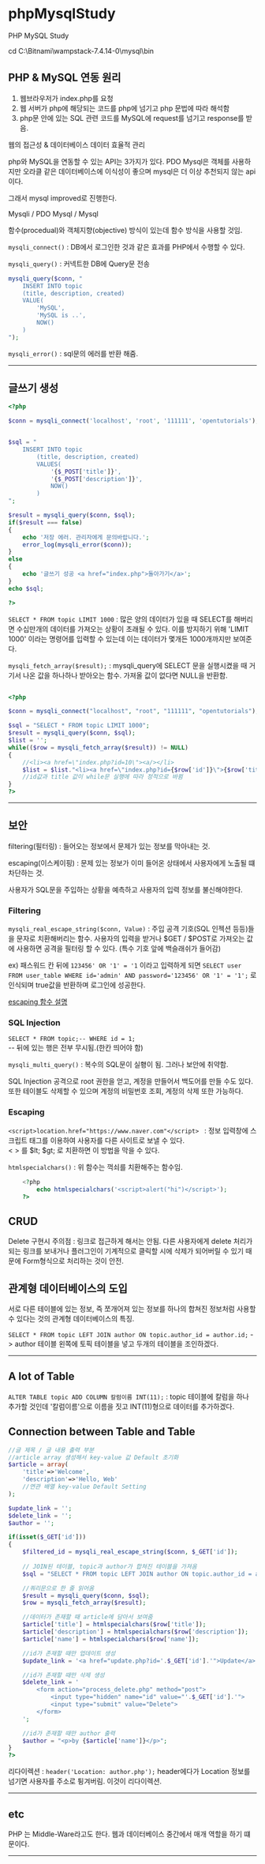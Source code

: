 # phpMysqlStudy
PHP MySQL Study

cd C:\Bitnami\wampstack-7.4.14-0\mysql\bin

## PHP & MySQL 연동 원리

1. 웹브라우저가 index.php를 요청
2. 웹 서버가 php에 해당되는 코드를 php에 넘기고 php 문법에 따라 해석함
3. php문 안에 있는 SQL 관련 코드를 MySQL에 request를 넘기고 response를 받음.

웹의 접근성 & 데이터베이스 데이터 효율적 관리

php와 MySQL을 연동할 수 있는 API는 3가지가 있다.
PDO Mysql은 객체를 사용하지만 오라클 같은 데이터베이스에 이식성이 좋으며
mysql은 더 이상 추천되지 않는 api이다. 

그래서 mysql improved로 진행한다.

Mysqli / PDO Mysql / Mysql

함수(procedual)와 객체지향(objective) 방식이 있는데 함수 방식을 사용할 것임.

`mysqli_connect()` : DB에서 로그인한 것과 같은 효과를 PHP에서 수행할 수 있다.

`mysqli_query()` : 커넥트한 DB에 Query문 전송

``` php
mysqli_query($conn, "
    INSERT INTO topic
    (title, description, created)
    VALUE(
        'MySQL',
        'MySQL is ..',
        NOW()
    )
");
```

`mysqli_error()` : sql문의 에러를 반환 해줌.

---

## 글쓰기 생성
``` php
<?php

$conn = mysqli_connect('localhost', 'root', '111111', 'opentutorials');


$sql = "
    INSERT INTO topic
        (title, description, created)
        VALUES(
            '{$_POST['title']}',
            '{$_POST['description']}',
            NOW()
        )
";

$result = mysqli_query($conn, $sql);
if($result === false)
{
    echo '저장 에러. 관리자에게 문의바랍니다.';
    error_log(mysqli_error($conn));
}
else
{
    echo '글쓰기 성공 <a href="index.php">돌아가기</a>';
}
echo $sql;

?>
```

`SELECT * FROM topic LIMIT 1000` : 많은 양의 데이터가 있을 때 SELECT를 해버리면 수십만개의 데이터를 가져오는 상황이 초래될 수 있다. 이를 방지하기 위해 'LIMIT 1000' 이라는 명령어를 입력할 수 있는데 이는 데이터가 몇개든 1000개까지만 보여준다.

`mysqli_fetch_array($result);` : mysqli_query에 SELECT 문을 실행시켰을 때 거기서 나온 값을 하나하나 받아오는 함수. 가져올 값이 없다면 NULL을 반환함.

``` php

<?php

$conn = mysqli_connect("localhost", "root", "111111", "opentutorials");

$sql = "SELECT * FROM topic LIMIT 1000";
$result = mysqli_query($conn, $sql);
$list = '';
while(($row = mysqli_fetch_array($result)) != NULL)
{
    //<li><a href=\"index.php?id=10\"><a/></li>
    $list = $list."<li><a href=\"index.php?id={$row['id']}\">{$row['title']}</a></li>";
    //id값과 title 값이 while문 실행에 따라 정적으로 바뀜
}
?>

```

---

## 보안

filtering(필터링) : 들어오는 정보에서 문제가 있는 정보를 막아내는 것.

escaping(이스케이핑) : 문제 있는 정보가 이미 들어온 상태에서 사용자에게 노출될 떄 차단하는 것.

사용자가 SQL문을 주입하는 상황을 예측하고 사용자의 입력 정보를 불신해야한다.

### Filtering

 `mysqli_real_escape_string($conn, Value)` : 주입 공격 기호(SQL 인젝션 등등)들을 문자로 치환해버리는 함수. 사용자의 입력을 받거나 $GET / $POST로 가져오는 값에 사용하면 공격을 필터링 할 수 있다. (특수 기호 앞에 백슬래쉬가 들어감)
 
 ex) 패스워드 칸 뒤에 `123456' OR '1' = '1` 이라고 입력하게 되면
`SELECT user FROM user_table WHERE id='admin' AND password='123456' OR '1' = '1';` 로 인식되며 true값을 반환하며 로그인에 성공한다.

[escaping 함수 설명](https://blog.naver.com/isaac7263/221473646679)

### SQL Injection

`SELECT * FROM topic;-- WHERE id = 1;`  
-- 뒤에 있는 행은 전부 무시됨.(한칸 띄어야 함)

`mysqli_multi_query()` : 복수의 SQL문이 실횅이 됨. 그러나 보안에 취약함.

SQL Injection 공격으로 root 권한을 얻고, 계정을 만들어서 백도어를 만들 수도 있다. 또한 테이블도 삭제할 수 있으며 계정의 비밀번호 조회, 계정의 삭제 또한 가능하다.

### Escaping

`<script>location.href="https://www.naver.com"</script> ` : 정보 입력창에 스크립트 태그를 이용하여 사용자를 다른 사이트로 보낼 수 있다.  
< > 를 $lt; $gt; 로 치환하면 이 방법을 막을 수 있다.

`htmlspecialchars()` : 위 함수는 꺽쇠를 치환해주는 함수임.

``` php
    <?php
        echo htmlspecialchars('<script>alert("hi")</script>');
    ?>
```

## CRUD

Delete 구현시 주의점 : 링크로 접근하게 해서는 안됨. 다른 사용자에게 delete 처리가 되는 링크를 보내거나 플러그인이 기계적으로 클릭할 시에 삭제가 되어버릴 수 있기 때문에 Form형식으로 처리하는 것이 안전.

## 관계형 데이터베이스의 도입

서로 다른 테이블에 있는 정보, 즉 쪼개어져 있는 정보를 하나의 합쳐진 정보처럼 사용할 수 있다는 것의 관계형 데이터베이스의 특징.

`SELECT * FROM topic LEFT JOIN author ON topic.author_id = author.id;`
-> author 테이블 왼쪽에 토픽 테이블을 넣고 두개의 테이블을 조인하겠다.

---

## A lot of Table

`ALTER TABLE topic ADD COLUMN 칼럼이름 INT(11);` : topic 테이블에 칼럼을 하나 추가할 것인데 '칼럼이름'으로 이름을 짓고 INT(11)형으로 데이터를 추가하겠다.

## Connection between Table and Table

``` php
//글 제목 / 글 내용 출력 부분
//article array 생성해서 key-value 값 Default 초기화
$article = array(
    'title'=>'Welcome',
    'description'=>'Hello, Web'
    //연관 배열 key-value Default Setting
);

$update_link = '';
$delete_link = '';
$author = '';

if(isset($_GET['id']))
{
    $filtered_id = mysqli_real_escape_string($conn, $_GET['id']);
    
    // JOIN된 테이블, topic과 author가 합쳐진 테이블을 가져옴
    $sql = "SELECT * FROM topic LEFT JOIN author ON topic.author_id = author.id WHERE topic.id={$filtered_id} LIMIT 1000";

    //쿼리문으로 한 줄 읽어옴
    $result = mysqli_query($conn, $sql);
    $row = mysqli_fetch_array($result);

    //데이터가 존재할 때 article에 담아서 보여줌
    $article['title'] = htmlspecialchars($row['title']);
    $article['description'] = htmlspecialchars($row['description']);
    $article['name'] = htmlspecialchars($row['name']);

    //id가 존재할 때만 업데이트 생성
    $update_link = '<a href="update.php?id='.$_GET['id'].'">Update</a>';

    //id가 존재할 때만 삭제 생성
    $delete_link = '
        <form action="process_delete.php" method="post">
            <input type="hidden" name="id" value="'.$_GET['id'].'">
            <input type="submit" value="Delete">
        </form>
    ';

    //id가 존재할 때만 author 출력
    $author = "<p>by {$article['name']}</p>";
}
?>
```

리다이렉션 : `header('Location: author.php');` header에다가 Location 정보를 넘기면 사용자를 주소로 튕겨버림. 이것이 리다이렉션.

---

## etc

PHP 는  Middle-Ware라고도 한다. 웹과 데이터베이스 중간에서 매개 역할을 하기 떄문이다.

---
